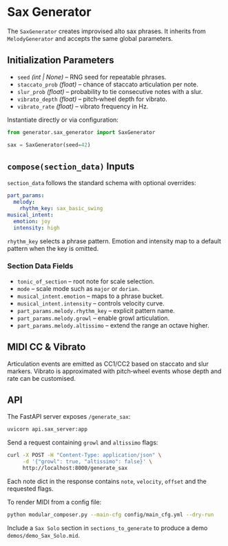 # Sax Generator

The `SaxGenerator` creates improvised alto sax phrases. It inherits from
`MelodyGenerator` and accepts the same global parameters.

## Initialization Parameters

- `seed` *(int | None)* – RNG seed for repeatable phrases.
- `staccato_prob` *(float)* – chance of staccato articulation per note.
- `slur_prob` *(float)* – probability to tie consecutive notes with a slur.
- `vibrato_depth` *(float)* – pitch‑wheel depth for vibrato.
- `vibrato_rate` *(float)* – vibrato frequency in Hz.

Instantiate directly or via configuration:

```python
from generator.sax_generator import SaxGenerator

sax = SaxGenerator(seed=42)
```

## `compose(section_data)` Inputs

`section_data` follows the standard schema with optional overrides:

```yaml
part_params:
  melody:
    rhythm_key: sax_basic_swing
musical_intent:
  emotion: joy
  intensity: high
```

`rhythm_key` selects a phrase pattern. Emotion and intensity map to a default
pattern when the key is omitted.

### Section Data Fields

- `tonic_of_section` – root note for scale selection.
- `mode` – scale mode such as `major` or `dorian`.
- `musical_intent.emotion` – maps to a phrase bucket.
- `musical_intent.intensity` – controls velocity curve.
- `part_params.melody.rhythm_key` – explicit pattern name.
- `part_params.melody.growl` – enable growl articulation.
- `part_params.melody.altissimo` – extend the range an octave higher.

## MIDI CC & Vibrato

Articulation events are emitted as CC1/CC2 based on staccato and slur
markers. Vibrato is approximated with pitch‑wheel events whose depth and
rate can be customised.

## API

The FastAPI server exposes `/generate_sax`:

```bash
uvicorn api.sax_server:app
```

Send a request containing `growl` and `altissimo` flags:

```bash
curl -X POST -H "Content-Type: application/json" \
     -d '{"growl": true, "altissimo": false}' \
     http://localhost:8000/generate_sax
```

Each note dict in the response contains `note`, `velocity`, `offset` and the
requested flags.

To render MIDI from a config file:

```bash
python modular_composer.py --main-cfg config/main_cfg.yml --dry-run
```

Include a `Sax Solo` section in `sections_to_generate` to produce a demo
`demos/demo_Sax_Solo.mid`.
